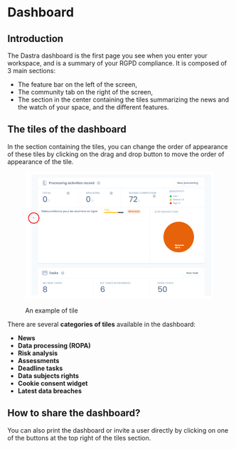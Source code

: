 # Dashboard

## Introduction&#x20;

The Dastra dashboard is the first page you see when you enter your workspace, and is a summary of your RGPD compliance. It is composed of 3 main sections:&#x20;

* The feature bar on the left of the screen,&#x20;
* The community tab on the right of the screen,&#x20;
* The section in the center containing the tiles summarizing the news and the watch of your space, and the different features.

## The tiles of the dashboard

In the section containing the tiles, you can change the order of appearance of these tiles by clicking on the drag and drop button to move the order of appearance of the tile.

<figure><img src="../.gitbook/assets/image (29) (1).png" alt=""><figcaption><p>An example of tile</p></figcaption></figure>

There are several **categories of tiles** available in the dashboard:&#x20;

* **News**&#x20;
* **Data processing (ROPA)**
* **Risk analysis**&#x20;
* **Assessments**
* **Deadline tasks**&#x20;
* **Data subjects rights**
* **Cookie consent widget**&#x20;
* **Latest data breaches** &#x20;

## How to share the dashboard?&#x20;

You can also print the dashboard or invite a user directly by clicking on one of the buttons at the top right of the tiles section.

